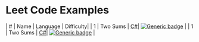 # Leet Code Examples
 
| # | Name | Language | Difficulty|
| 1 | Two Sums | [C#](https://github.com/evanallen13/Code-Interview-Questions/blob/main/C%23/LeetCode/LeetCode/0001_TwoSums.cs)| [![Generic badge](https://img.shields.io/badge/-Easy-brightgreen)](https://shields.io/) |
| 1 | Two Sums | [C#](https://github.com/evanallen13/Code-Interview-Questions/blob/main/C%23/LeetCode/LeetCode/0001_TwoSums.cs)| [![Generic badge](https://img.shields.io/badge/-Easy-brightgreen)](https://shields.io/) |
